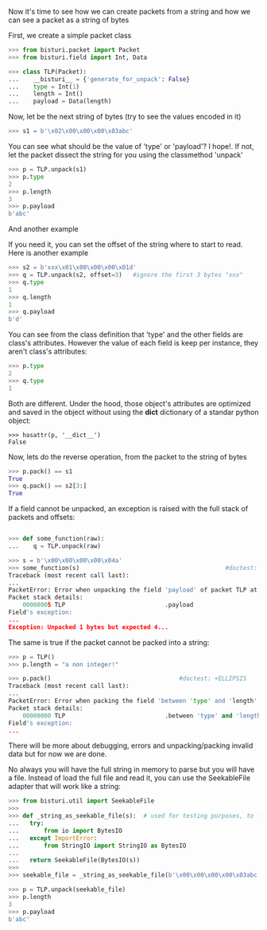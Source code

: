 Now it's time to see how we can create packets from a string and how we can see a packet 
as a string of bytes

First, we create a simple packet class

```python
>>> from bisturi.packet import Packet
>>> from bisturi.field import Int, Data

>>> class TLP(Packet):
...    __bisturi__ = {'generate_for_unpack': False}
...    type = Int(1)
...    length = Int()
...    payload = Data(length)

```

Now, let be the next string of bytes (try to see the values encoded in it)

```python
>>> s1 = b'\x02\x00\x00\x00\x03abc'

```

You can see what should be the value of 'type' or 'payload'? 
I hope!. If not, let the packet dissect the string for you using the classmethod 'unpack'

```python
>>> p = TLP.unpack(s1)
>>> p.type
2
>>> p.length
3
>>> p.payload
b'abc'

```

And another example

If you need it, you can set the offset of the string where to start to read. Here is another
example

```python
>>> s2 = b'xxx\x01\x00\x00\x00\x01d'
>>> q = TLP.unpack(s2, offset=3)   #ignore the first 3 bytes "xxx"
>>> q.type
1
>>> q.length
1
>>> q.payload
b'd'

```

You can see from the class definition that 'type' and the other fields are class's attributes. However the value
of each field is keep per instance, they aren't class's attributes:

```python
>>> p.type
2
>>> q.type
1

```

Both are different. Under the hood, those object's attributes are optimized and saved in the object without
using the __dict__ dictionary of a standar python object:

```
>>> hasattr(p, '__dict__')
False

```

Now, lets do the reverse operation, from the packet to the string of bytes

```python
>>> p.pack() == s1
True
>>> q.pack() == s2[3:]
True

```

If a field cannot be unpacked, an exception is raised with the full stack of packets and offsets:

```python

>>> def some_function(raw):
...    q = TLP.unpack(raw)

>>> s = b'\x00\x00\x00\x00\x04a'
>>> some_function(s)                                         #doctest: +ELLIPSIS
Traceback (most recent call last):
...
PacketError: Error when unpacking the field 'payload' of packet TLP at 00000005: Unpacked 1 bytes but expected 4
Packet stack details: 
    00000005 TLP                            .payload
Field's exception:
...
Exception: Unpacked 1 bytes but expected 4...

```

The same is true if the packet cannot be packed into a string:

```python
>>> p = TLP()
>>> p.length = "a non integer!"

>>> p.pack()                                    #doctest: +ELLIPSIS
Traceback (most recent call last):
...
PacketError: Error when packing the field 'between 'type' and 'length'' of packet TLP at 00000000: cannot convert argument to integer
Packet stack details: 
    00000000 TLP                            .between 'type' and 'length'
Field's exception:
...

```

There will be more about debugging, errors and unpacking/packing invalid data but for now we are done.

No always you will have the full string in memory to parse but you will have a file.
Instead of load the full file and read it, you can use the SeekableFile adapter that will
work like a string:

```python
>>> from bisturi.util import SeekableFile
>>>
>>> def _string_as_seekable_file(s):  # used for testing purposes, to fake a real file
...   try:
...       from io import BytesIO
...   except ImportError:
...       from StringIO import StringIO as BytesIO
...
...   return SeekableFile(BytesIO(s))
>>>
>>> seekable_file = _string_as_seekable_file(b'\x00\x00\x00\x00\x03abc')

>>> p = TLP.unpack(seekable_file)
>>> p.length
3
>>> p.payload
b'abc'

```

